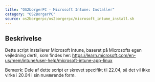 ```yaml
---
title: "OS2borgerPC - Microsoft Intune: Installer"
category: "OS2BorgerPC"
source: os2borgerpc/os2borgerpc/microsoft_intune_install.sh
---
```


## Beskrivelse
Dette script installerer Microsoft Intune, baseret på Microsofts egen vejledning dertil, som findes her:
https://learn.microsoft.com/en-us/mem/intune/user-help/microsoft-intune-app-linux

Bemærk: Dele af dette script er skrevet specifikt til 22.04, så det vil ikke virke i 20.04 i sin nuværende form.